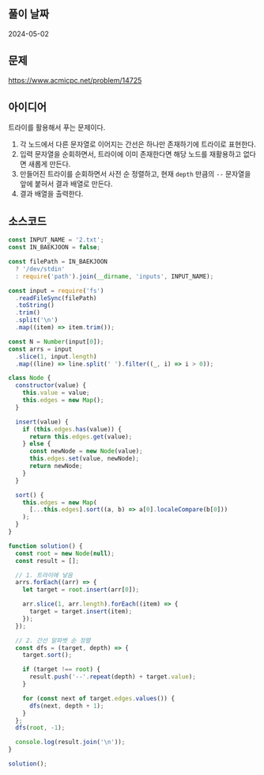 ## 풀이 날짜

2024-05-02

## 문제

https://www.acmicpc.net/problem/14725

## 아이디어

트라이를 활용해서 푸는 문제이다.

1. 각 노드에서 다른 문자열로 이어지는 간선은 하나만 존재하기에 트라이로 표현한다.
2. 입력 문자열을 순회하면서, 트라이에 이미 존재한다면 해당 노드를 재활용하고 없다면 새롭게 만든다.
3. 만들어진 트라이를 순회하면서 사전 순 정렬하고, 현재 `depth` 만큼의 `--` 문자열을 앞에 붙혀서 결과 배열로 만든다.
4. 결과 배열을 출력한다.

## 소스코드

```js
const INPUT_NAME = '2.txt';
const IN_BAEKJOON = false;

const filePath = IN_BAEKJOON
  ? '/dev/stdin'
  : require('path').join(__dirname, 'inputs', INPUT_NAME);

const input = require('fs')
  .readFileSync(filePath)
  .toString()
  .trim()
  .split('\n')
  .map((item) => item.trim());

const N = Number(input[0]);
const arrs = input
  .slice(1, input.length)
  .map((line) => line.split(' ').filter((_, i) => i > 0));

class Node {
  constructor(value) {
    this.value = value;
    this.edges = new Map();
  }

  insert(value) {
    if (this.edges.has(value)) {
      return this.edges.get(value);
    } else {
      const newNode = new Node(value);
      this.edges.set(value, newNode);
      return newNode;
    }
  }

  sort() {
    this.edges = new Map(
      [...this.edges].sort((a, b) => a[0].localeCompare(b[0]))
    );
  }
}

function solution() {
  const root = new Node(null);
  const result = [];

  // 1. 트라이에 넣음
  arrs.forEach((arr) => {
    let target = root.insert(arr[0]);

    arr.slice(1, arr.length).forEach((item) => {
      target = target.insert(item);
    });
  });

  // 2. 간선 알파벳 순 정렬
  const dfs = (target, depth) => {
    target.sort();

    if (target !== root) {
      result.push('--'.repeat(depth) + target.value);
    }

    for (const next of target.edges.values()) {
      dfs(next, depth + 1);
    }
  };
  dfs(root, -1);

  console.log(result.join('\n'));
}

solution();
```
